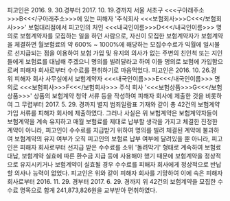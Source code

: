 피고인은 2016. 9. 30.경부터 2017. 10. 19.경까지 서울 서초구 <<<구아래주소>>>B<<</구아래주소>>>에 있는 피해자 '주식회사 <<<보험회사>>>C<<</보험회사>>>' 보험대리점에서 피고인의 처인 <<<내국인이름>>>D<<</내국인이름>>> 명의로 보험계약자를 모집하는 일을 하던 사람으로, 자신이 모집한 보험계약자가 보험계약을 체결하면 월보험료의 약 600% ~ 1000%에 해당하는 모집수수료가 익월에 일시불로 선지급되는 점을 이용하여 보험 가입 및 유지의 의사가 없는 주변의 친인척 또는 지인들에게 보험료를 대납해 주겠으니 명의를 빌려달라고 하여 이들 명의로 보험에 가입함으로써 피해자 회사로부터 수수료를 편취하기로 마음먹었다.
피고인은 2016. 10. 26.경 위 피해자 회사 사무실에서 보험계약자 <<<내국인이름>>>E<<</내국인이름>>> 명의로 <<<보험회사>>>F<<</보험회사>>> 주식 회사 '<<<보험상품>>>G<<</보험상품>>>' 상품의 보험계약 청약 서류 등을 작성하여 피해자 회사에 제출한 것을 비롯하여 그 무렵부터 2017. 5. 29. 경까지 별지 범죄일람표 기재와 같이 총 42건의 보험계약 가입 서류를 피해자 회사에 제출하였다.
그러나 사실은 위 보험계약은 보험계약자들이 보험계약을 계속 유지하고 매월 보험료를 제대로 납부할 생각을 가지고 체결한 진정한 계약이 아니라, 피고인이 수수료를 지급받기 위하여 명의를 빌려 체결된 계약에 불과하여 보험계약의 유지 여부가 오직 피고인의 보험료 납부 여부에 달려있을 뿐 아니라, 피고인은 피해자 회사로부터 선지급 받은 수수료를 소위 '돌려막기' 형태로 계속하여 보험료 대납, 보험계약 실효에 따른 환수금 지급 등에 사용해야 했기 때문에 보험계약을 정상적으로 유지시키거나 보험계약이 실효될 경우 수수료를 피해자 회사에게 정상적으로 반납할 의사나 능력이 없었다.
피고인은 위와 같이 피해자 회사를 기망하여 이에 속은 피해자 회사로부터 2016. 11. 29. 경부터 2017. 6. 29. 경까지 위 42건의 보험계약을 모집한 수수료 명목으로 합계 241,873,826원을 교부받아 편취하였다.